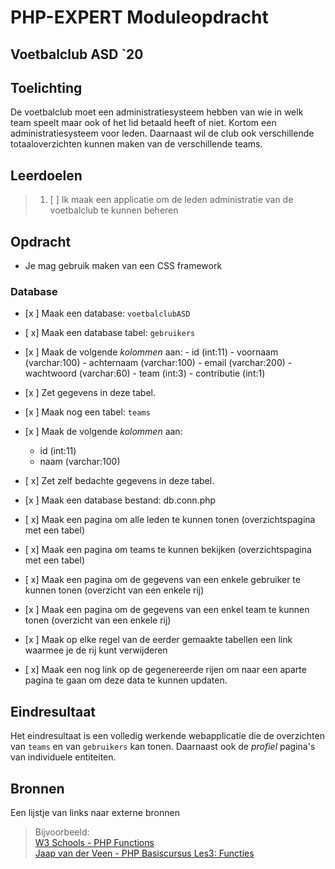 # PHP-EXPERT Moduleopdracht

## Voetbalclub ASD `20

## Toelichting

De voetbalclub moet een administratiesysteem hebben van wie in welk team speelt maar ook of het lid betaald heeft of niet. Kortom een administratiesysteem voor leden. Daarnaast wil de club ook verschillende totaaloverzichten kunnen maken van de verschillende teams.

## Leerdoelen

> 1. [ ] Ik maak een applicatie om de leden administratie van de voetbalclub te kunnen beheren

## Opdracht

- Je mag gebruik maken van een CSS framework

### Database

- [x ] Maak een database: `voetbalclubASD`

- [ x] Maak een database tabel: `gebruikers`
- [x ] Maak de volgende _kolommen_ aan:
      - id (int:11)
      - voornaam (varchar:100)
      - achternaam (varchar:100)
      - email (varchar:200)
      - wachtwoord (varchar:60)
      - team (int:3)
      - contributie (int:1)
- [x ] Zet gegevens in deze tabel.

- [x ] Maak nog een tabel: `teams`
- [x ] Maak de volgende _kolommen_ aan:
  - id (int:11)
  - naam (varchar:100)
- [ x] Zet zelf bedachte gegevens in deze tabel.

- [x ] Maak een database bestand: db.conn.php
- [ x] Maak een pagina om alle leden te kunnen tonen (overzichtspagina met een tabel)
- [ x] Maak een pagina om teams te kunnen bekijken   (overzichtspagina met een tabel)
- [ x] Maak een pagina om de gegevens van een enkele gebruiker te kunnen tonen (overzicht van een enkele rij)
- [x ] Maak een pagina om de gegevens van een enkel team te kunnen tonen       (overzicht van een enkele rij)
- [x ] Maak op elke regel van de eerder gemaakte tabellen een link waarmee je de rij kunt verwijderen
- [ x] Maak een nog link op de gegenereerde rijen om naar een aparte pagina te gaan om deze data te kunnen updaten.

## Eindresultaat

Het eindresultaat is een volledig werkende webapplicatie die de overzichten van `teams` en van `gebruikers` kan tonen. Daarnaast ook de _profiel_ pagina's van individuele entiteiten.

## Bronnen

Een lijstje van links naar externe bronnen

> Bijvoorbeeld:  
> [W3 Schools - PHP Functions](https://www.w3schools.com/php/php_functions.asp)  
> [Jaap van der Veen - PHP Basiscursus Les3: Functies](https://phpbasis.jaapvdveen.nl/basiscursus-php/les-3-inleiding-functies/)
